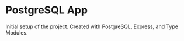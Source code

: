 # PostgreSQL App

Initial setup of the project.  Created with PostgreSQL, Express, and Type Modules.




